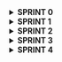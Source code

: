 <!DOCTYPE html>
<html lang="en">
<head>
<meta charset="UTF-8">
<meta name="viewport" content="width=device-width, initial-scale=1.0">
<title>Document</title>
<style>
@media (prefers-color-scheme: dark) {
  .custom-details {
    background-color: #333; /* Altere para a cor desejada para o modo escuro */
    color: #fff; /* Altere para a cor desejada para o texto no modo escuro */
  }
}
</style>
</head>
<body>

<details class="custom-details">
  <summary style="font-weight: bold;">SPRINT 0</summary>
  <h2>Sprint 0</h2>
  <p><strong>Período:</strong> 18/03/2024 a 25/03/2024</p>

  <h3>Formação dos Grupos e Definição dos Temas</h3>
  <p><strong>Descrição:</strong><br>
  Nesta Sprint, o grupo discutiu e decidiu que as reuniões serão realizadas semanalmente, mas podendo ser feita mais de uma vez caso seja necessário, às segundas-feiras às 20:00 na plataforma Discord. Também foi explicado e discutido como o projeto seria conduzido, além de sugerir três possíveis temas para serem abordados no projeto.</p>

  <h3>Reunião 1</h3>
  <p><strong>Data:</strong> 22/03/2024<br>
  <strong>Local:</strong> Discord</p>

  <h4>Tarefas Entregues:</h4>
  <ul>
    <li>Definir o horário, data e frequência das reuniões.</li>
    <li>Explicar o processo de trabalho do projeto.</li>
    <li>Sugerir três possíveis temas para o projeto.</li>
  </ul>

  <h4>Recursos de Estudo:</h4>
  <ul>
    <li>Notas da reunião onde foram formados os grupos.</li>
    <li>Anotações sobre os temas sugeridos.</li>
  </ul>
</details>

<details class="custom-details">
  <summary style="font-weight: bold;">SPRINT 1</summary>
  <h2>Sprint 1</h2>
  <p><strong>Período:</strong> 25/03/2024 a 01/04/2024</p>

  <h3>Estudo do GitHub e Metodologia Ágil</h3>
  <p><strong>Descrição:</strong><br>
  Nesta Sprint, o time se concentrou em estudar o GitHub e a metodologia ágil para nos prepararmos para o desenvolvimento do projeto. Esta sprint foi dedicada a compreender os princípios básicos de controle de versão, colaboração em equipe e práticas ágeis de desenvolvimento de software.</p>

  <h3>Reunião 2</h3>
  <p><strong>Data:</strong> 25/03/2024<br>
  <strong>Local:</strong> Discord</p>

  <h4>Tarefas Entregues:</h4>
  <ul>
    <li>Estudar o funcionamento básico do GitHub.</li>
    <li>Criar e clonar repositórios no GitHub.</li>
    <li>Realizar commits, push e pull requests.</li>
    <li>Entender o conceito de branch e merge.</li>
    <li>Familiarizar-se com a metodologia ágil e seus princípios.</li>
    <li>Pesquisar e discutir sobre as práticas ágeis mais relevantes para o nosso projeto.</li>
  </ul>

  <h4>Recursos de Estudo:</h4>
  <ul>
    <li>Tutoriais e documentação do GitHub.</li>
    <li>Livros e artigos sobre metodologia ágil.</li>
    <li>Material de referência sobre controle de versão e colaboração em equipe.</li>
  </ul>
</details>

<details class="custom-details">
  <summary style="font-weight: bold;">SPRINT 2</summary>
  <h2>Sprint 2</h2>
  <p><strong>Período:</strong> 01/04/2024 a 08/04/2024</p>

  <h3>Estudo do Querido Diário, Raspagem de Dados e Metodologias de Desenvolvimento</h3>
  <p><strong>Descrição:</strong><br>
  Nesta Sprint, dedicamos tempo para estudar e entender os conceitos relacionados à contribuição para o projeto Querido Diário, além de aprofundar nossos conhecimentos em raspagem de dados, criação de spiders, utilização do Scrapy e práticas de desenvolvimento colaborativo como Git Flow, GitHub e Scrum.</p>

  <h3>Reunião 3</h3>
  <p><strong>Data:</strong> 01/04/2024<br>
  <strong>Local:</strong> Discord</p>

  <h4>Tarefas Entregues:</h4>
  <ul>
    <li>Pesquisar e compreender o projeto Querido Diário e suas diretrizes para contribuição.</li>
    <li>Estudar os princípios e técnicas de raspagem de dados.</li>
    <li>Explorar a criação de spiders para coleta de informações.</li>
    <li>Aprender sobre o funcionamento do Scrapy como ferramenta de scraping.</li>
    <li>Entender os conceitos e fluxos de trabalho do Git Flow.</li>
    <li>Praticar a utilização avançada do GitHub para colaboração em equipe.</li>
    <li>Aprofundar os conhecimentos sobre Scrum e sua aplicação no contexto do projeto.</li>
  </ul>

  <h4>Recursos de Estudo:</h4>
  <ul>
    <li>Documentação do Querido Diário.</li>
    <li>Tutoriais e materiais sobre raspagem de dados.</li>
    <li>Documentação oficial do Scrapy.</li>
    <li>Livros e artigos sobre Git Flow e GitHub.</li>
    <li>Recursos sobre metodologia Scrum.</li>
  </ul>
</details>

<details class="custom-details">
  <summary style="font-weight: bold;">SPRINT 3</summary>
  <h2>Sprint 3</h2>
  <p><strong>Período:</strong> 08/04/2024 a 15/04/2024</p>

  <h3>Alteração da fonte de dados</h3>
  <p><strong>Descrição:</strong><br>
  Nesta Sprint o grupo decidiu, através de uma reunião, não utilizar mais o Querido Diário como a fonte de dados do projeto. Foi decidido então utilizar o Portal Nacional de Contratações Públicas (PNCP) como nossa fonte de dados. Além disso, o grupo também revisou mais alguns comandos do Git para que fossem feitas melhores aplicações no nosso projeto. Ademais, estudamos mais sobre web scraping, pois será bastante utilizado para que seja feita a raspagem de dados do PNCP. Por fim, foi decidido o que cada participante faria até a próxima sprint, que seria: utilização do Figma para criação da página do projeto, web scraping para raspar dados do PNCP, implementação da arquitetura do nosso projeto e criação do diagrama da arquitetura.</p>

  <h3>Reunião 4</h3>
  <p><strong>Data:</strong> 10/04/2024<br>
  <strong>Local:</strong> Discord</p>

  <h4>Tarefas Entregues:</h4>
  <ul>
    <li>Revisar comandos do Git.</li>
    <li>Estudar e aperfeiçoar como fazer webscraping.</li>
    <li>Entender quais dados coletar do Portal Nacional de Contratações Públicas.</li>
    <li>Utilizar o Figma para fazer o design e a arquitetura do projeto.</li>
  </ul>

  <h4>Recursos de Estudo:</h4>
  <ul>
    <li>Aula de revisão ministrada pelo líder do grupo sobre comandos de Git.</li>
    <li>Análise do site do Portal Nacional de Contratações Públicas.</li>
    <li>Documentação oficial do Scrapy.</li>
    <li>Utilização da ferramenta de design Figma.</li>
  </ul>
</details>

<details class="custom-details">
  <summary style="font-weight: bold;">SPRINT 4</summary>
  <h2>Sprint 4</h2>
  <p><strong>Período:</strong> 15/04/2024 a 22/04/2024</p>

  <h3>Novo método para coletar os dados do PNCP</h3>
  <p><strong>Descrição:</strong><br>
  Nesta Sprint, inicialmente, cada participante apresentou para o grupo o que realizou durante a semana e como está o andamento do projeto. Após isso, foi apresentada a nova maneira que seria feita a coleta de dados do PCNP, que não consistiria mais em fazer uma raspagem direta dos dados do PNCP e sim da API fornecida pelo próprio Portal. Após isso, foram passadas as novas tarefas, que seriam essas: Consumir os dados da API do PNCP e implementá-los os dados do arquivo JSON para um banco de dados, desenvolvimento da lógica para recuperar os dados de maiores valores das empresas, implementação e melhoria do site do projeto e desenvolvimento do cadastro e do login do usuário.</p>

  <h3>Reunião 5</h3>
  <p><strong>Data:</strong> 17/04/2024<br>
  <strong>Local:</strong> Discord</p>

  <h4>Tarefas Entregues:</h4>
  <ul>
    <li>Criação do esboço do site no Figma</li>
    <li>Diagrama da arquitetura</li>
    <li>Molde da arquitetura do projeto</li>
    <li>Apresentação da API do PNCP</li>
    <li>Criação do código de cadastro e login do usuário</li>
  </ul>

  <h4>Recursos de Estudo:</h4>
  <ul>
    <li>API do Portal Nacional de Contratações Públicas</li>
    <li>Figma</li>
  </ul>
</details>

</body>
</html>
